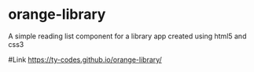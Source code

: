 # orange-library
A simple reading list component for a library app created using html5 and css3

#Link
https://ty-codes.github.io/orange-library/
